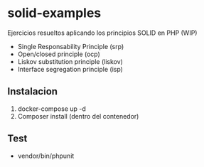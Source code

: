 # solid-examples
Ejercicios resueltos aplicando los principios SOLID en PHP (WIP)

* Single Responsability Principle (srp)
* Open/closed principle (ocp)
* Liskov substitution principle (liskov)
* Interface segregation principle (isp)

## Instalacion
<ol>
<li>docker-compose up -d </li>
<li>Composer install (dentro del contenedor)</li>
</ol>

## Test
* vendor/bin/phpunit

